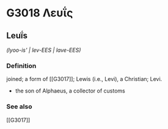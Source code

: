 # G3018 Λευΐς

## Leuḯs

_(lyoo-is' | lev-EES | lave-EES)_

### Definition

joined; a form of [[G3017]]; Lewis (i.e., Levi), a Christian; Levi.

- the son of Alphaeus, a collector of customs

### See also

[[G3017]]

